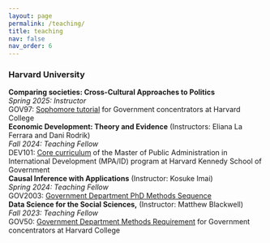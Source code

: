 ```yaml
---
layout: page
permalink: /teaching/
title: teaching
nav: false
nav_order: 6
---
```


<h3>Harvard University</h3>

<div class="post">
<article>
<div class="card mt-3">
<div class="p-3">
<strong>Comparing societies: Cross-Cultural Approaches to Politics</strong><br>
<em>Spring 2025: Instructor</em><br>
GOV97: <a href="https://www.gov.harvard.edu/undergraduate/academics/concentration-requirements/gov-97-the-sophomore-tutorial-in-government/">Sophomore tutorial</a> for Government concentrators at Harvard College
</div>
</div>

<div class="card mt-3">
<div class="p-3">
<strong>Economic Development: Theory and Evidence</strong> (Instructors: <a>Eliana La Ferrara and Dani Rodrik</a>)<br>
<em>Fall 2024: Teaching Fellow</em> <br>
DEV101: <a href="https://www.hks.harvard.edu/educational-programs/masters-programs/master-public-administration-international-development#curriculum">Core curriculum</a> of the Master of Public Administration in International Development (MPA/ID) program at Harvard Kennedy School of Government
</div>
</div>

<div class="post">
<article>
<div class="card mt-3">
<div class="p-3">
<strong>Causal Inference with Applications</strong> (Instructor: <a>Kosuke Imai</a>)<br>
<em>Spring 2024: Teaching Fellow</em><br>
GOV2003: <a href="https://governmentmethods.hsites.harvard.edu/graduate-courses">Government Department PhD Methods Sequence</a>
</div>
</div>

<div class="post">
<article>
<div class="card mt-3">
<div class="p-3">
<strong>Data Science for the Social Sciences,</strong> (Instructor: <a>Matthew Blackwell</a>)<br>
<em>Fall 2023: Teaching Fellow</em><br>
GOV50: <a href="https://www.gov.harvard.edu/undergraduate/academics/concentration-requirements/methods-requirement-and-course-sequencing/">Government Department Methods Requirement</a> for Government concentrators at Harvard College
</div>
</div>



</article>
</div>

<br>